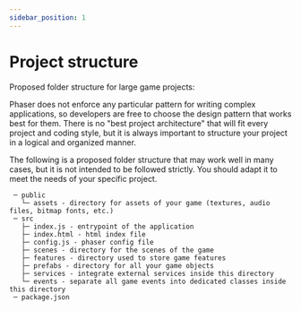 ```yaml
---
sidebar_position: 1
---
```


# Project structure

Proposed folder structure for large game projects:

Phaser does not enforce any particular pattern for writing complex applications, so developers are free to choose the design pattern that works best for them. There is no "best project architecture" that will fit every project and coding style, but it is always important to structure your project in a logical and organized manner.

The following is a proposed folder structure that may work well in many cases, but it is not intended to be followed strictly. You should adapt it to meet the needs of your specific project.

```
 ─ public
   └─ assets - directory for assets of your game (textures, audio files, bitmap fonts, etc.)
 ─ src
   ├─ index.js - entrypoint of the application
   ├─ index.html - html index file
   ├─ config.js - phaser config file
   ├─ scenes - directory for the scenes of the game
   ├─ features - directory used to store game features
   ├─ prefabs - directory for all your game objects
   ├─ services - integrate external services inside this directory
   └─ events - separate all game events into dedicated classes inside this directory
 ─ package.json
```

